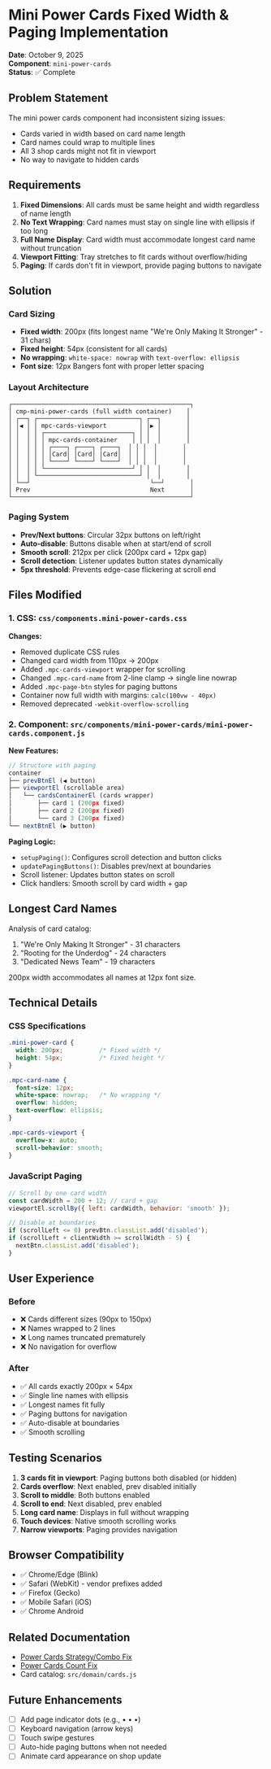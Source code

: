# Mini Power Cards Fixed Width & Paging Implementation

**Date**: October 9, 2025  
**Component**: `mini-power-cards`  
**Status**: ✅ Complete

## Problem Statement

The mini power cards component had inconsistent sizing issues:
- Cards varied in width based on card name length
- Card names could wrap to multiple lines
- All 3 shop cards might not fit in viewport
- No way to navigate to hidden cards

## Requirements

1. **Fixed Dimensions**: All cards must be same height and width regardless of name length
2. **No Text Wrapping**: Card names must stay on single line with ellipsis if too long
3. **Full Name Display**: Card width must accommodate longest card name without truncation
4. **Viewport Fitting**: Tray stretches to fit cards without overflow/hiding
5. **Paging**: If cards don't fit in viewport, provide paging buttons to navigate

## Solution

### Card Sizing
- **Fixed width**: 200px (fits longest name "We're Only Making It Stronger" - 31 chars)
- **Fixed height**: 54px (consistent for all cards)
- **No wrapping**: `white-space: nowrap` with `text-overflow: ellipsis`
- **Font size**: 12px Bangers font with proper letter spacing

### Layout Architecture
```
┌─────────────────────────────────────────────────┐
│ cmp-mini-power-cards (full width container)    │
│ ┌──┐ ┌────────────────────────────┐ ┌──┐       │
│ │◀ │ │ mpc-cards-viewport         │ │▶ │       │
│ │  │ │ ┌────────────────────────┐ │ │  │       │
│ │  │ │ │ mpc-cards-container    │ │ │  │       │
│ │  │ │ │ ┌────┐ ┌────┐ ┌────┐  │ │ │  │       │
│ │  │ │ │ │Card│ │Card│ │Card│  │ │ │  │       │
│ │  │ │ │ └────┘ └────┘ └────┘  │ │ │  │       │
│ │  │ │ └────────────────────────┘ │ │  │       │
│ │  │ └────────────────────────────┘ │  │       │
│ └──┘                                 └──┘       │
│ Prev                                 Next       │
└─────────────────────────────────────────────────┘
```

### Paging System
- **Prev/Next buttons**: Circular 32px buttons on left/right
- **Auto-disable**: Buttons disable when at start/end of scroll
- **Smooth scroll**: 212px per click (200px card + 12px gap)
- **Scroll detection**: Listener updates button states dynamically
- **5px threshold**: Prevents edge-case flickering at scroll end

## Files Modified

### 1. CSS: `css/components.mini-power-cards.css`

**Changes:**
- Removed duplicate CSS rules
- Changed card width from 110px → 200px
- Added `.mpc-cards-viewport` wrapper for scrolling
- Changed `.mpc-card-name` from 2-line clamp → single line nowrap
- Added `.mpc-page-btn` styles for paging buttons
- Container now full width with margins: `calc(100vw - 40px)`
- Removed deprecated `-webkit-overflow-scrolling`

### 2. Component: `src/components/mini-power-cards/mini-power-cards.component.js`

**New Features:**
```javascript
// Structure with paging
container
├── prevBtnEl (◀ button)
├── viewportEl (scrollable area)
│   └── cardsContainerEl (cards wrapper)
│       ├── card 1 (200px fixed)
│       ├── card 2 (200px fixed)
│       └── card 3 (200px fixed)
└── nextBtnEl (▶ button)
```

**Paging Logic:**
- `setupPaging()`: Configures scroll detection and button clicks
- `updatePagingButtons()`: Disables prev/next at boundaries
- Scroll listener: Updates button states on scroll
- Click handlers: Smooth scroll by card width + gap

## Longest Card Names

Analysis of card catalog:
1. "We're Only Making It Stronger" - 31 characters
2. "Rooting for the Underdog" - 24 characters
3. "Dedicated News Team" - 19 characters

200px width accommodates all names at 12px font size.

## Technical Details

### CSS Specifications
```css
.mini-power-card {
  width: 200px;          /* Fixed width */
  height: 54px;          /* Fixed height */
}

.mpc-card-name {
  font-size: 12px;
  white-space: nowrap;   /* No wrapping */
  overflow: hidden;
  text-overflow: ellipsis;
}

.mpc-cards-viewport {
  overflow-x: auto;
  scroll-behavior: smooth;
}
```

### JavaScript Paging
```javascript
// Scroll by one card width
const cardWidth = 200 + 12; // card + gap
viewportEl.scrollBy({ left: cardWidth, behavior: 'smooth' });

// Disable at boundaries
if (scrollLeft <= 0) prevBtn.classList.add('disabled');
if (scrollLeft + clientWidth >= scrollWidth - 5) {
  nextBtn.classList.add('disabled');
}
```

## User Experience

### Before
- ❌ Cards different sizes (90px to 150px)
- ❌ Names wrapped to 2 lines
- ❌ Long names truncated prematurely
- ❌ No navigation for overflow

### After
- ✅ All cards exactly 200px × 54px
- ✅ Single line names with ellipsis
- ✅ Longest names fit fully
- ✅ Paging buttons for navigation
- ✅ Auto-disable at boundaries
- ✅ Smooth scrolling

## Testing Scenarios

1. **3 cards fit in viewport**: Paging buttons both disabled (or hidden)
2. **Cards overflow**: Next enabled, prev disabled initially
3. **Scroll to middle**: Both buttons enabled
4. **Scroll to end**: Next disabled, prev enabled
5. **Long card name**: Displays in full without wrapping
6. **Touch devices**: Native smooth scrolling works
7. **Narrow viewports**: Paging provides navigation

## Browser Compatibility

- ✅ Chrome/Edge (Blink)
- ✅ Safari (WebKit) - vendor prefixes added
- ✅ Firefox (Gecko)
- ✅ Mobile Safari (iOS)
- ✅ Chrome Android

## Related Documentation

- [Power Cards Strategy/Combo Fix](POWER_CARDS_STRATEGY_COMBO_FIX.md)
- [Power Cards Count Fix](POWER_CARDS_COUNT_FIX.md)
- Card catalog: `src/domain/cards.js`

## Future Enhancements

- [ ] Add page indicator dots (e.g., • • •)
- [ ] Keyboard navigation (arrow keys)
- [ ] Touch swipe gestures
- [ ] Auto-hide paging buttons when not needed
- [ ] Animate card appearance on shop update
